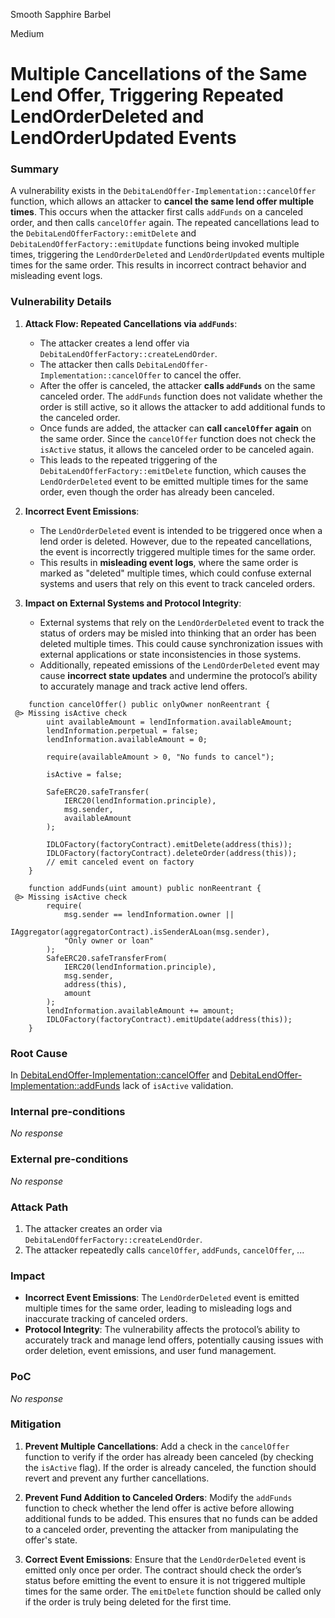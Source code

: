 Smooth Sapphire Barbel

Medium

# Multiple Cancellations of the Same Lend Offer, Triggering Repeated LendOrderDeleted and LendOrderUpdated Events

### Summary

A vulnerability exists in the `DebitaLendOffer-Implementation::cancelOffer` function, which allows an attacker to **cancel the same lend offer multiple times**. This occurs when the attacker first calls `addFunds` on a canceled order, and then calls `cancelOffer` again. The repeated cancellations lead to the `DebitaLendOfferFactory::emitDelete` and `DebitaLendOfferFactory::emitUpdate` functions being invoked multiple times, triggering the `LendOrderDeleted` and `LendOrderUpdated` events multiple times for the same order. This results in incorrect contract behavior and misleading event logs.

### Vulnerability Details

1. **Attack Flow: Repeated Cancellations via `addFunds`**:
   - The attacker creates a lend offer via `DebitaLendOfferFactory::createLendOrder`.
   - The attacker then calls `DebitaLendOffer-Implementation::cancelOffer` to cancel the offer.
   - After the offer is canceled, the attacker **calls `addFunds`** on the same canceled order. The `addFunds` function does not validate whether the order is still active, so it allows the attacker to add additional funds to the canceled order.
   - Once funds are added, the attacker can **call `cancelOffer` again** on the same order. Since the `cancelOffer` function does not check the `isActive` status, it allows the canceled order to be canceled again.
   - This leads to the repeated triggering of the `DebitaLendOfferFactory::emitDelete` function, which causes the `LendOrderDeleted` event to be emitted multiple times for the same order, even though the order has already been canceled.

2. **Incorrect Event Emissions**:
   - The `LendOrderDeleted` event is intended to be triggered once when a lend order is deleted. However, due to the repeated cancellations, the event is incorrectly triggered multiple times for the same order.
   - This results in **misleading event logs**, where the same order is marked as "deleted" multiple times, which could confuse external systems and users that rely on this event to track canceled orders.

3. **Impact on External Systems and Protocol Integrity**:
   - External systems that rely on the `LendOrderDeleted` event to track the status of orders may be misled into thinking that an order has been deleted multiple times. This could cause synchronization issues with external applications or state inconsistencies in those systems.
   - Additionally, repeated emissions of the `LendOrderDeleted` event may cause **incorrect state updates** and undermine the protocol’s ability to accurately manage and track active lend offers.

```solidity
    function cancelOffer() public onlyOwner nonReentrant {
 @> Missing isActive check
        uint availableAmount = lendInformation.availableAmount;
        lendInformation.perpetual = false;
        lendInformation.availableAmount = 0;

        require(availableAmount > 0, "No funds to cancel");

        isActive = false;

        SafeERC20.safeTransfer(
            IERC20(lendInformation.principle),
            msg.sender,
            availableAmount
        );
     
        IDLOFactory(factoryContract).emitDelete(address(this));
        IDLOFactory(factoryContract).deleteOrder(address(this));
        // emit canceled event on factory
    }
```

```solidity
    function addFunds(uint amount) public nonReentrant {
 @> Missing isActive check
        require(
            msg.sender == lendInformation.owner ||
                IAggregator(aggregatorContract).isSenderALoan(msg.sender),
            "Only owner or loan"
        );
        SafeERC20.safeTransferFrom(
            IERC20(lendInformation.principle),
            msg.sender,
            address(this),
            amount
        );
        lendInformation.availableAmount += amount;
        IDLOFactory(factoryContract).emitUpdate(address(this));
    }
```

### Root Cause

In [DebitaLendOffer-Implementation::cancelOffer](https://github.com/sherlock-audit/2024-11-debita-finance-v3/blob/main/Debita-V3-Contracts/contracts/DebitaLendOffer-Implementation.sol#L144) and [DebitaLendOffer-Implementation::addFunds](https://github.com/sherlock-audit/2024-11-debita-finance-v3/blob/main/Debita-V3-Contracts/contracts/DebitaLendOffer-Implementation.sol#L162) lack of `isActive` validation.

### Internal pre-conditions

_No response_

### External pre-conditions

_No response_

### Attack Path

1. The attacker creates an order via `DebitaLendOfferFactory::createLendOrder`.
2. The attacker repeatedly calls `cancelOffer`, `addFunds`, `cancelOffer`, ...


### Impact

- **Incorrect Event Emissions**: The `LendOrderDeleted` event is emitted multiple times for the same order, leading to misleading logs and inaccurate tracking of canceled orders.
- **Protocol Integrity**: The vulnerability affects the protocol’s ability to accurately track and manage lend offers, potentially causing issues with order deletion, event emissions, and user fund management.

### PoC

_No response_

### Mitigation

1. **Prevent Multiple Cancellations**: Add a check in the `cancelOffer` function to verify if the order has already been canceled (by checking the `isActive` flag). If the order is already canceled, the function should revert and prevent any further cancellations.

2. **Prevent Fund Addition to Canceled Orders**: Modify the `addFunds` function to check whether the lend offer is active before allowing additional funds to be added. This ensures that no funds can be added to a canceled order, preventing the attacker from manipulating the offer's state.

3. **Correct Event Emissions**: Ensure that the `LendOrderDeleted` event is emitted only once per order. The contract should check the order’s status before emitting the event to ensure it is not triggered multiple times for the same order. The `emitDelete` function should be called only if the order is truly being deleted for the first time.